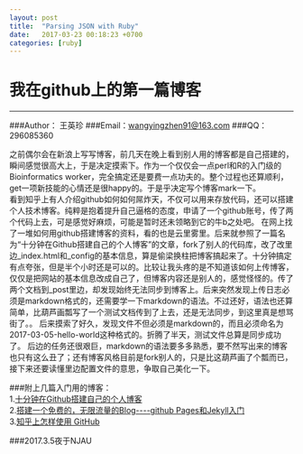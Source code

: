 ```yaml
---
layout: post
title:  "Parsing JSON with Ruby"
date:   2017-03-23 00:18:23 +0700
categories: [ruby]
---
```

我在github上的第一篇博客
================
********

###Author： 王英珍
###Email：wangyingzhen91@163.com
###QQ：296085360


之前偶尔会在新浪上写写博客，前几天在晚上看到别人用的博客都是自己搭建的，瞬间感觉很高大上，于是决定摸索下。作为一个仅仅会一点perl和R的入门级的Bioinformatics worker，完全搞定还是要费一点功夫的。整个过程也还算顺利，get一项新技能的心情还是很happy的。于是乎决定写个博客mark一下。  
看到知乎上有人介绍github如何如何屌炸天，不仅可以用来存放代码，还可以搭建个人技术博客。纯粹是抱着提升自己逼格的态度，申请了一个github账号，传了两个代码上去，可是感觉好麻烦，可能是暂时还未领略到它的牛b之处吧。
在网上找了一堆如何用github搭建博客的资料，看的也是云里雾里。后来就参照了一篇名为“十分钟在Github搭建自己的个人博客”的文章，fork了别人的代码库，改了改里边_index.html和_config的基本信息，算是偷梁换柱把博客搞起来了。十分钟搞定有点夸张，但是半个小时还是可以的。比较让我头疼的是不知道该如何上传博客，仅仅是把网站的基本信息改成自己了，但博客内容还是别人的，感觉怪怪的。传了两个文档到_post里边，却发现始终无法同步到博客上。后来突然发现上传日志必须是markdown格式的，还需要学一下markdown的语法。不过还好，语法也还算简单，比葫芦画瓢写了一个测试文档传到了上去，还是无法同步，到这里真是想骂街了。。  后来摸索了好久，发现文件不但必须是markdown的，而且必须命名为2017-03-05-hello-world这种格式的。折腾了半天，测试文件总算是同步成功了。
后边的任务还很艰巨，markdown的语法要多多熟悉，要不然写出来的博客也只有这么丑了；还有博客风格目前是fork别人的，只是比这葫芦画了个瓢而已，接下来还要读懂里边配置文件的意思，争取自己美化一下。

###附上几篇入门用的博客：  
1.[十分钟在Github搭建自己的个人博客](https://sanwen8.cn/p/1b4ih15.html)  
2.[搭建一个免费的，无限流量的Blog----github Pages和Jekyll入门](http://www.ruanyifeng.com/blog/2012/08/blogging_with_jekyll.html)  
3.[知乎上怎样使用 GitHub](https://www.zhihu.com/question/20070065)


###2017.3.5夜于NJAU